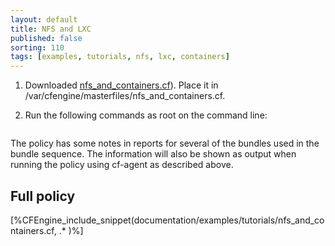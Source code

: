 ```yaml
---
layout: default
title: NFS and LXC
published: false
sorting: 110
tags: [examples, tutorials, nfs, lxc, containers]
---
```


1. Downloaded <a href="nfs_and_containers.cf">nfs_and_containers.cf</a>). Place it in /var/cfengine/masterfiles/nfs_and_containers.cf.
2. Run the following commands as root on the command line:

	```console
	```
The policy has some notes in reports for several of the bundles used in the bundle sequence. The information will also be shown as output when running the policy using cf-agent as described above.



## Full policy

[%CFEngine_include_snippet(documentation/examples/tutorials/nfs_and_containers.cf, .* )%]
